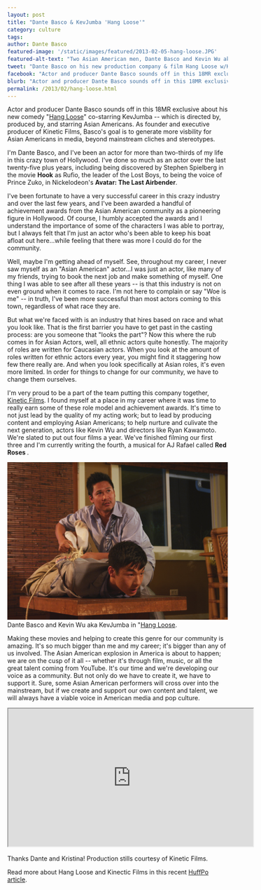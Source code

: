 ```yaml
---
layout: post
title: "Dante Basco & KevJumba 'Hang Loose'"
category: culture
tags:
author: Dante Basco
featured-image: '/static/images/featured/2013-02-05-hang-loose.JPG'
featured-alt-text: "Two Asian American men, Dante Basco and Kevin Wu aka KevJumba, stand next to each other with the beach as a backdrop. Kevin is wearing a blue polo with a camera around his neck doing a shaka sign. Dante is wearing a hat and a white blouse. He is standing next to Kevin while giving him a side-eye."
tweet: "Dante Basco on his new production company & film Hang Loose w/KevJumba #18MR @hangloosemovie"
facebook: "Actor and producer Dante Basco sounds off in this 18MR exclusive about his new comedy, 'Hang Loose'"
blurb: "Actor and producer Dante Basco sounds off in this 18MR exclusive about his new comedy 'Hang Loose' co-starring KevJumba -- which is directed by, produced by, and starring Asian Americans. As founder and executive producer of Kinetic Films, Basco's goal is to generate more visbility for Asian Americans in media, beyond mainstream cliches."
permalink: /2013/02/hang-loose.html
---
```


Actor and producer Dante Basco sounds off in this 18MR exclusive about his new comedy "[Hang Loose](http://www.hangloosemovie.com/)" co-starring KevJumba -- which is directed by, produced by, and starring Asian Americans. As founder and executive producer of Kinetic Films, Basco's goal is to generate more visbility for Asian Americans in media, beyond mainstream cliches and stereotypes.

I'm Dante Basco, and I've been an actor for more than two-thirds of my life in this crazy town of Hollywood. I've done so much as an actor over the last twenty-five plus years, including being discovered by Stephen Spielberg in the movie <strong>Hook</strong> as Rufio, the leader of the Lost Boys, to being the voice of Prince Zuko, in Nickelodeon's <strong>Avatar: The Last Airbender</strong>.

I've been fortunate to have a very successful career in this crazy industry and over the last few years, and I've been awarded a handful of achievement awards from the Asian American community as a pioneering figure in Hollywood. Of course, I humbly accepted the awards and I understand the importance of some of the characters I was able to portray, but I always felt that I'm just an actor who's been able to keep his boat afloat out here...while feeling that there was more I could do for the community.

Well, maybe I'm getting ahead of myself. See, throughout my career, I never saw myself as an "Asian American" actor...I was just an actor, like many of my friends, trying to book the next job and make something of myself. One thing I was able to see after all these years -- is that this industry is not on even ground when it comes to race. I'm not here to complain or say "Woe is me" -- in truth, I've been more successful than most actors coming to this town, regardless of what race they are.

But what we're faced with is an industry that hires based on race and what you look like. That is the first barrier you have to get past in the casting process: are you someone that "looks the part"? Now this where the rub comes in for Asian Actors, well, all ethnic actors quite honestly. The majority of roles are written for Caucasian actors. When you look at the amount of roles written for ethnic actors every year, you might find it staggering how few there really are. And when you look specifically at Asian roles, it's even more limited. In order for things to change for our community, we have to change them ourselves.

I'm very proud to be a part of the team putting this company together, [Kinetic Films](http://www.kineticproductions.net/kineticfilms/home.html). I found myself at a place in my career where it was time to really earn some of these role model and achievement awards. It's time to not just lead by the quality of my acting work; but to lead by producing content and employing Asian Americans; to help nurture and culivate the next generation, actors like Kevin Wu and directors like Ryan Kawamoto. We're slated to put out four films a year. We've finished filming our first three and I'm currently writing the fourth, a musical for AJ Rafael called <strong>Red Roses </strong>.

![Dante Basco, an Asian American man, looks up while tying up Kevin Wu aka KevJumba, another Asian American man, by his ankles and hands with rope. He is lying on a coffee table.](/static/images/blog/2013-02-05-hang-loose-2.jpg) Dante Basco and Kevin Wu aka KevJumba in "[Hang Loose](http://www.hangloosemovie.com/).

Making these movies and helping to create this genre for our community is amazing. It's so much bigger than me and my career; it's bigger than any of us involved. The Asian American explosion in America is about to happen; we are on the cusp of it all -- whether it's through film, music, or all the great talent coming from YouTube. It's our time and we're developing our voice as a community. But not only do we have to create it, we have to support it. Sure, some Asian American performers will cross over into the mainstream, but if we create and support our own content and talent, we will always have a viable voice in American media and pop culture.

<iframe src="http://www.youtube.com/embed/bhABMnRIhmI?rel=0" width="560" height="315"></iframe>

Thanks Dante and Kristina! Production stills courtesy of Kinetic Films.

Read more about Hang Loose and Kinectic Films in this recent [HuffPo article](http://www.huffingtonpost.com/daniel-dipiazza/dante-basco-hang-loose_b_2567787.html).